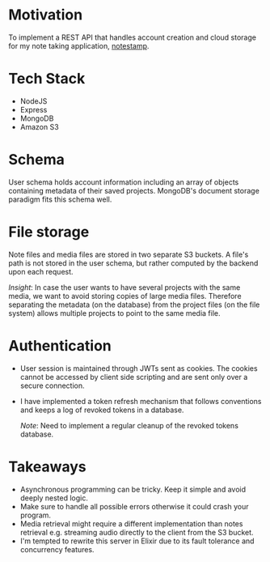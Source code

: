 # Motivation
To implement a REST API that handles account creation and cloud storage for my note taking application, [notestamp](https://github.com/fortyoneplustwo/notestamp).

# Tech Stack
- NodeJS
- Express
- MongoDB
- Amazon S3

# Schema
User schema holds account information including an array of objects containing metadata of their saved projects. MongoDB's document storage paradigm fits this schema well.

# File storage
Note files and media files are stored in two separate S3 buckets. A file's path is not stored in the user schema, but rather computed by the backend upon each request.

*Insight*: In case the user wants to have several projects with the same media, we want to avoid storing copies of large media files. Therefore separating the metadata (on the database)
from the project files (on the file system) allows multiple projects to point to the same media file.

# Authentication
- User session is maintained through JWTs sent as cookies. The cookies cannot be accessed by client side scripting and are sent only over a secure connection.
- I have implemented a token refresh mechanism that follows conventions and keeps a log of revoked tokens in a database.

  *Note*: Need to implement a regular cleanup of the revoked tokens database.

# Takeaways
- Asynchronous programming can be tricky. Keep it simple and avoid deeply nested logic.
- Make sure to handle all possible errors otherwise it could crash your program.
- Media retrieval might require a different implementation than notes retrieval e.g. streaming audio directly to the client from the S3 bucket.
- I'm tempted to rewrite this server in Elixir due to its fault tolerance and concurrency features.
